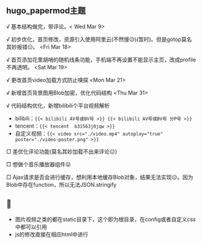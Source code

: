 ## hugo_papermod主题
√ 基本结构做完，带评论。< Wed Mar 9> 

√ 初步优化，首页修改，资源引入使用阿里云(不然慢😥)(暂时)。但是gotop莫名其妙报错😑。 <Fri Mar 18>

√ 首页添加花里胡哨的随机线条功能，手机端不再设置不能显示主页，改成profile不再透明。 <Sat Mar 19>

√ 更改首页video加载方式防止嗅探 <Mon Mar 21>

√ 新增首页背景图用Blob加密，优化代码结构 <Thu Mar 31>

√ 代码结构优化，新增bilibili个平台视频解析

- bilibili：`{{< bilibili AV号或BV号 >}} {{< bilibili AV号或BV号 分P号 >}}`
- tencent：`{{< tencent  b31563j0jqw >}}`
- 自定义视频：`{{< video src="./video.mp4" autoplay="true" poster="./video-poster.png" >}}`

□ 差优化评论功能(莫名其妙加载不出来评论😑)

□ 想做个音乐播放器组件😛

□ Ajax请求是否会进行缓存，想利用本地缓存Blob对象，结果无法实现😑。因为Blob中存在function，所以无法JSON.stringify
    

## 🥸

- 图片视频之类的都在static目录下，这个即为根目录，在config或者自定义css中都可以引用
- js的修改直接在相应html中进行